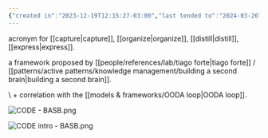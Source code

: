 ```yaml
---
{"created in":"2023-12-19T12:15:27-03:00","last tended to":"2024-03-26T15:54:25-03:00","dg-publish":true,"aliases":["CODE"],"tags":["framework"],"permalink":"/models-and-frameworks/c-o-d-e/","dgPassFrontmatter":true,"created":"2023-12-19T12:15:27.352-03:00","updated":"2024-03-26T15:54:27.030-03:00"}
---
```


acronym for [[capture\|capture]], [[organize\|organize]], [[distill\|distill]], [[express\|express]].

a framework proposed by [[people/references/lab/tiago forte\|tiago forte]] / [[patterns/active patterns/knowledge management/building a second brain\|building a second brain]].

\ + correlation with the [[models & frameworks/OODA loop\|OODA loop]].

![CODE - BASB.png](/img/user/images/models%20&%20frameworks/CODE%20-%20BASB.png)

![CODE intro - BASB.png](/img/user/images/models%20&%20frameworks/CODE%20intro%20-%20BASB.png)
